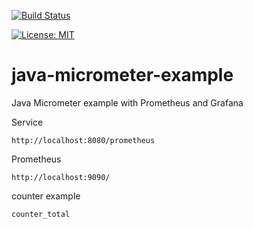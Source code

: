 [![Build Status](https://travis-ci.com/claudioaltamura/java-micrometer-example.svg?branch=master)](https://travis-ci.org/claudioaltamura/java-micrometer-example)

[![License: MIT](https://img.shields.io/badge/License-MIT-yellow.svg)](https://opensource.org/licenses/MIT)

# java-micrometer-example
Java Micrometer example with Prometheus and Grafana

Service

    http://localhost:8080/prometheus

Prometheus
    
    http://localhost:9090/

counter example
    
    counter_total



